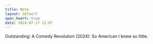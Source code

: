 ```yaml
---
title: Note
layout: default
open_heart: true
date: 2024-07-17 12:07
---
```


Outstanding: A Comedy Revolution (2024): So American I knew so little.
